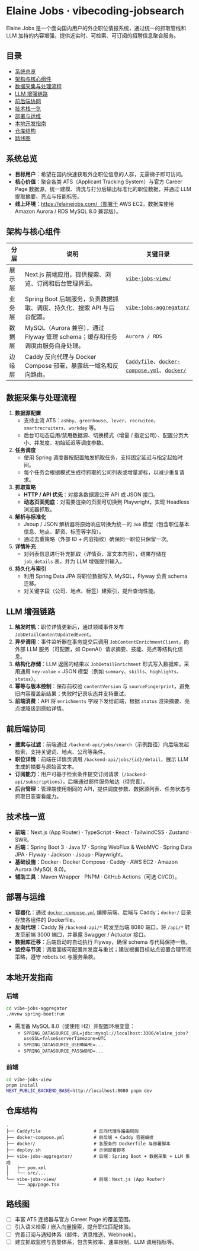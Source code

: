 # Elaine Jobs · vibecoding-jobsearch

Elaine Jobs 是一个面向国内用户的外企职位情报系统，通过统一的抓取管线和 LLM 加持的内容增强，提供近实时、可检索、可订阅的招聘信息聚合服务。

## 目录
- [系统总览](#系统总览)
- [架构与核心组件](#架构与核心组件)
- [数据采集与处理流程](#数据采集与处理流程)
- [LLM 增强链路](#llm-增强链路)
- [前后端协同](#前后端协同)
- [技术栈一览](#技术栈一览)
- [部署与运维](#部署与运维)
- [本地开发指南](#本地开发指南)
- [仓库结构](#仓库结构)
- [路线图](#路线图)

## 系统总览
- **目标用户**：希望在国内快速获取外企职位信息的人群，无需梯子即可访问。
- **核心价值**：聚合各类 ATS（Applicant Tracking System）与官方 Career Page 数据源，统一建模、清洗与打分后输出标准化的职位数据，并通过 LLM 提取摘要、亮点与技能标签。
- **线上环境**：https://elainejobs.com/（部署于 AWS EC2，数据库使用 Amazon Aurora / RDS MySQL 8.0 兼容版）。

## 架构与核心组件
| 分层 | 说明 | 关键目录 |
| --- | --- | --- |
| 展示层 | Next.js 前端应用，提供搜索、浏览、订阅和后台管理界面。 | [`vibe-jobs-view/`](./vibe-jobs-view) |
| 业务层 | Spring Boot 后端服务，负责数据抓取、调度、持久化、搜索 API 与后台配置。 | [`vibe-jobs-aggregator/`](./vibe-jobs-aggregator) |
| 数据层 | MySQL（Aurora 兼容），通过 Flyway 管理 schema；缓存和任务调度由服务自身处理。 | `Aurora / RDS` |
| 边缘层 | Caddy 反向代理与 Docker Compose 部署，暴露统一域名和反向路由。 | [`Caddyfile`](./Caddyfile)、[`docker-compose.yml`](./docker-compose.yml)、[`docker/`](./docker) |

## 数据采集与处理流程
1. **数据源配置**
   - 支持主流 ATS：`ashby`、`greenhouse`、`lever`、`recruitee`、`smartrecruiters`、`workday` 等。
   - 后台可动态启用/禁用数据源、切换模式（增量 / 指定公司）、配置分页大小、并发度、初始延迟等调度参数。
2. **任务调度**
   - 使用 Spring 调度器按配置触发抓取任务，支持固定延迟与指定起始时间。
   - 每个任务会根据模式生成待抓取的公司列表或增量游标，以减少重复请求。
3. **抓取策略**
   - **HTTP / API 优先**：对接各数据源公开 API 或 JSON 接口。
   - **动态页面兜底**：对需要渲染的页面可切换到 Playwright，实现 Headless 浏览器抓取。
4. **解析与标准化**
   - Jsoup / JSON 解析器将原始响应转换为统一的 `Job` 模型（包含职位基本信息、地点、薪资、标签等字段）。
   - 通过去重策略（外部 ID + 内容指纹）确保同一职位只保留一次。
5. **详情补充**
   - 对列表信息进行补充抓取（详情页、富文本内容），结果存储在 `job_details` 表，并为 LLM 增强提供输入。
6. **持久化与索引**
   - 利用 Spring Data JPA 将职位数据写入 MySQL，Flyway 负责 schema 迁移。
   - 对关键字段（公司、地点、标签）建索引，提升查询性能。

## LLM 增强链路
1. **触发时机**：职位详情更新后，通过领域事件发布 `JobDetailContentUpdatedEvent`。
2. **异步调用**：事件监听器在事务提交后调用 `JobContentEnrichmentClient`，向外部 LLM 服务（可配置，如 OpenAI）请求摘要、技能、亮点等结构化信息。
3. **结构化存储**：LLM 返回的结果以 `JobDetailEnrichment` 形式写入数据库，采用通用 `key-value` + JSON 模型（例如 `summary`、`skills`、`highlights`、`status`）。
4. **幂等与版本控制**：保存前校验 `contentVersion` 与 `sourceFingerprint`，避免旧内容覆盖新结果；失败时记录状态并支持重试。
5. **前端消费**：API 将 `enrichments` 字段下发给前端，根据 `status` 渲染摘要、亮点或降级到原始详情。

## 前后端协同
- **搜索与过滤**：前端通过 `/backend-api/jobs/search`（示例路径）向后端发起检索，支持关键词、地点、公司等条件。
- **职位详情**：前端在详情页调用 `/backend-api/jobs/{id}/detail`，展示 LLM 生成的摘要与原始富文本。
- **订阅能力**：用户可基于检索条件提交订阅请求（`/backend-api/subscriptions`），后端通过邮件服务触达（待完善）。
- **后台管理**：管理端使用相同的 API，提供调度参数、数据源列表、任务状态与抓取日志查看能力。

## 技术栈一览
- **前端**：Next.js (App Router) · TypeScript · React · TailwindCSS · Zustand · SWR。
- **后端**：Spring Boot 3 · Java 17 · Spring WebFlux & WebMVC · Spring Data JPA · Flyway · Jackson · Jsoup · Playwright。
- **基础设施**：Docker · Docker Compose · Caddy · AWS EC2 · Amazon Aurora (MySQL 8.0)。
- **辅助工具**：Maven Wrapper · PNPM · GitHub Actions（可选 CI/CD）。

## 部署与运维
- **容器化**：通过 [`docker-compose.yml`](./docker-compose.yml) 编排前端、后端与 Caddy；`docker/` 目录存放各组件的 Dockerfile。
- **反向代理**：Caddy 将 `/backend-api/*` 转发至后端 8080 端口，将 `/api/*` 转发至前端 3000 端口，并暴露 Swagger / Actuator 接口。
- **数据库迁移**：后端启动时自动执行 Flyway，确保 schema 与代码保持一致。
- **监控与节流**：调度面板可配置并发度与重试；建议根据目标站点设置合理节流策略，遵守 robots.txt 与服务条款。

## 本地开发指南
### 后端
```bash
cd vibe-jobs-aggregator
./mvnw spring-boot:run
```
- 需准备 MySQL 8.0（或使用 H2）并配置环境变量：
  - `SPRING_DATASOURCE_URL=jdbc:mysql://localhost:3306/elaine_jobs?useSSL=false&serverTimezone=UTC`
  - `SPRING_DATASOURCE_USERNAME=...`
  - `SPRING_DATASOURCE_PASSWORD=...`

### 前端
```bash
cd vibe-jobs-view
pnpm install
NEXT_PUBLIC_BACKEND_BASE=http://localhost:8080 pnpm dev
```

## 仓库结构
```
.
├── Caddyfile                    # 反向代理与路由规则
├── docker-compose.yml           # 前后端 + Caddy 容器编排
├── docker/                      # 各服务的 Dockerfile 与部署脚本
├── deploy.sh                    # 示例部署脚本
├── vibe-jobs-aggregator/        # 后端：Spring Boot + 数据采集 + LLM 集成
│   ├── pom.xml
│   └── src/...
└── vibe-jobs-view/              # 前端：Next.js (App Router)
    └── app/page.tsx
```

## 路线图
- [ ] 丰富 ATS 连接器与官方 Career Page 的覆盖范围。
- [ ] 引入语义检索 / 嵌入向量搜索，提升职位匹配体验。
- [ ] 完善订阅与通知体系（邮件、消息推送、Webhook）。
- [ ] 建立抓取监控与告警体系，包含失败率、速率限制、LLM 调用指标等。
